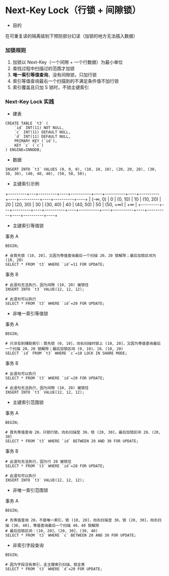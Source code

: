 # Next-Key Lock（行锁 + 间隙锁）

* 目的

在可重复读的隔离级别下预防部分幻读（加锁的地方无法插入数据）


### 加锁规则

1. 加锁以 Next-Key（一个间隙 + 一个行数据）为最小单位
2. 查找过程中扫描过的范围才加锁
3. **唯一索引等值查询**，没有间隙锁，只加行锁
4. 索引等值查询最右一个扫描到的不满足条件值不加行锁
5. 索引覆盖且只加 S 锁时，不锁主键索引


### Next-Key Lock 实践

* 建表

```mysql
CREATE TABLE `t3` (
    `id` INT(11) NOT NULL,
    `c` INT(11) DEFAULT NULL,
    `d` INT(11) DEFAULT NULL,
    PRIMARY KEY (`id`),
    KEY `c` (`c`)
) ENGINE=INNODB;
```

* 数据

```mysql
INSERT INTO `t3` VALUES (0, 0, 0), (10, 10, 10), (20, 20, 20), (30, 30, 30), (40, 40, 40), (50, 50, 50);
```

* 主键索引示例

+---------+---+---------+----+----------+----+----------+----+----------+----+----------+----+----------+----+
| (-∞, 0) | 0 | (0, 10) | 10 | (10, 20) | 20 | (20, 30) | 30 | (30, 40) | 40 | (40, 50) | 50 | (50, +∞) | +∞ |
+---------+---+---------+----+----------+----+----------+----+----------+----+----------+----+----------+----+

* 主键索引等值锁

事务 A

```mysql
BEGIN;

# 会首先锁 (10, 20]，又因为等值查询最后一个扫描 20，20 锁解除；最后加锁区间为 (10, 20)
SELECT * FROM `t3` WHERE `id`=11 FOR UPDATE;
```

事务 B

```mysql
# 此语句无法执行，因为间隙 (10, 20) 被锁住
INSERT INTO `t3` VALUE(12, 12, 12);

# 此语句可以执行
SELECT * FROM `t3` WHERE `id`=20 FOR UPDATE;
```

* 非唯一索引等值锁

事务 A

```mysql
BEGIN;

# 只涉及到辅助索引：首先锁 (0, 10]，向右扫描时锁上 (10, 20]，又因为等值查询最后一个扫描 20，20 锁解除；最后加锁区间 (0, 10)、10、(10, 20)
SELECT `id` FROM `t3` WHERE `c`=10 LOCK IN SHARE MODE;
```

事务 B

```mysql
# 此语句可以执行
SELECT * FROM `t3` WHERE `id`=20 FOR UPDATE;

# 此语句无法执行，因为间隙 (10, 20) 被锁住
INSERT INTO `t3` VALUE(12, 12, 12);
```

* 主键索引范围锁

事务 A

```mysql
BEGIN;

# 首先等值查询 20，只锁行锁，向右扫描至 30，锁 (20, 30]，最后加锁区间 20、(20, 30]
SELECT * FROM `t3` WHERE `id` BETWEEN 20 AND 30 FOR UPDATE;
```

事务 B

```mysql
# 此语句无法执行，因为行 20 被锁住
SELECT * FROM `t3` WHERE `id`=20 FOR UPDATE;

# 此语句可以执行
INSERT INTO `t3` VALUE(12, 12, 12);
```

* 非唯一索引范围锁

事务 A
```mysql
BEGIN;

# 先等值查询 20，不是唯一索引，锁 (10, 20]，向右扫描至 30，锁 (20, 30]，向右扫描 (30, 40]，等值查询最后一个扫描 40，40 锁解除
# 最后加锁区间：(10, 20]、(20, 30]、(30, 40)
SELECT * FROM `t3` WHERE `c` BETWEEN 20 AND 30 FOR UPDATE;
```

* 非索引字段查询

```mysql
BEGIN;

# 因为字段没有索引，走主键索引扫描，锁全表
SELECT * FROM `t3` WHERE `d`=20 FOR UPDATE;
```
